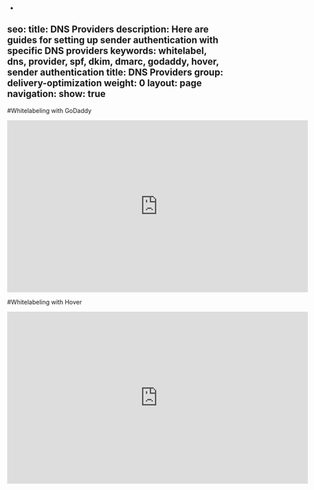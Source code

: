 -
seo:
  title: DNS Providers
  description: Here are guides for setting up sender authentication with specific DNS providers
  keywords: whitelabel, dns, provider, spf, dkim, dmarc, godaddy, hover, sender authentication
title: DNS Providers
group: delivery-optimization
weight: 0
layout: page
navigation:
  show: true
---

#Whitelabeling with GoDaddy
<iframe src="https://player.vimeo.com/video/149805633" width="700" height="400" frameborder="0" allowfullscreen=""></iframe>

#Whitelabeling with Hover
<iframe src="https://player.vimeo.com/video/158954155" width="700" height="400" frameborder="0" allowfullscreen=""></iframe>

